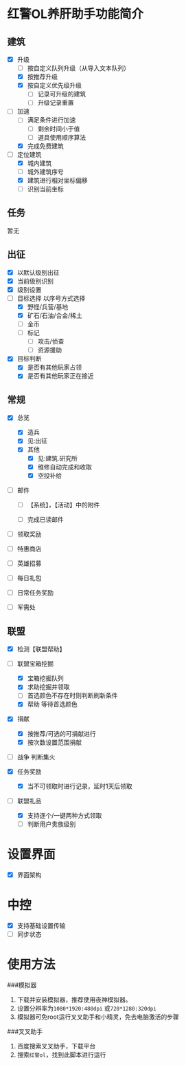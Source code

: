 

# 红警OL养肝助手功能简介

## 建筑

- [x] 升级
  - [ ] 按自定义队列升级（从导入文本队列）
  - [x] 按推荐升级
  - [x] 按自定义优先级升级
    - [ ] 记录可升级的建筑
    - [ ] 升级记录重置
- [ ] 加速
  - [ ] 满足条件进行加速
    - [ ] 剩余时间小于值
    - [ ] 道具使用顺序算法
  - [x] 完成免费建筑

- [ ] 定位建筑
  - [x] 城内建筑
  - [ ] 城外建筑序号
  - [x] 建筑进行相对坐标偏移
  - [ ] 识别当前坐标

## 任务

暂无

## 出征

- [x] 以默认级别出征
- [x] 当前级别识别
- [x] 级别设置
- [ ] 目标选择 以序号方式选择
  - [x] 野怪/兵营/基地
  - [x] 矿石/石油/合金/稀土
  - [ ] 金币
  - [ ] 标记
    - [ ] 攻击/侦查
    - [ ] 资源援助

- [x] 目标判断
  - [x] 是否有其他玩家占领
  - [x] 是否有其他玩家正在接近

## 常规

- [x] 总览

   - [x] 造兵
   - [x] 见:出征
   - [x] 其他
     - [x] 见:建筑.研究所
     - [x] 维修自动完成和收取
     - [x] 空投补给
- [ ] 邮件

   - [ ] 【系统】，【活动】中的附件
   - [ ] 完成已读邮件


- [ ] 领取奖励
- [ ] 特惠商店
- [ ] 英雄招募
- [ ] 每日礼包
- [ ] 日常任务奖励
- [ ] 军需处

## 联盟

- [x] 检测【联盟帮助】
- [ ] 联盟宝箱挖掘

  - [x] 宝箱挖掘队列
  - [x] 求助挖掘并领取
  - [ ] 首选颜色不存在时则判断刷新条件
  - [x] 帮助 等待首选颜色
- [x] 捐献 
  - [x] 按推荐/可选的可捐献进行
  - [x] 按次数设置范围捐献
- [ ] 战争 判断集火
- [x] 任务奖励
  - [x] 当不可领取时进行记录，延时1天后领取
- [ ] 联盟礼品
  - [x] 支持逐个/一键两种方式领取
  - [ ] 判断用户贵族级别

# 设置界面

- [x] 界面架构

# 中控

- [x] 支持基础设置传输
- [ ] 同步状态

# 使用方法

###模拟器

1. 下载并安装模拟器，推荐使用夜神模拟器。
2. 设置分辨率为`1080*1920:480dpi` 或`720*1280:320dpi`
3. 模拟器可免root运行叉叉助手和小精灵，免去电脑激活的步骤

###叉叉助手

1. 百度搜索叉叉助手，下载平台
2. 搜索`红警ol`，找到此脚本进行运行
